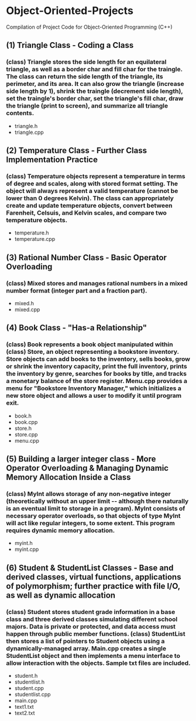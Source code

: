 # Object-Oriented-Projects
Compilation of Project Code for Object-Oriented Programming (C++)

## (1) Triangle Class - Coding a Class
### (class) Triangle stores the side length for an equilateral triangle, as well as a border char and fill char for the traingle. The class can return the side length of the triangle, its perimeter, and its area. It can also grow the triangle (increase side length by 1), shrink the traingle (decrement side length), set the traingle's border char, set the triangle's fill char, draw the triangle (print to screen), and summarize all triangle contents.
- triangle.h
- triangle.cpp

## (2) Temperature Class - Further Class Implementation Practice
### (class) Temperature objects represent a temperature in terms of degree and scales, along with stored format setting. The object will always represent a valid temperature (cannot be lower than 0 degrees Kelvin). The class can appropriately create and update temperature objects, convert between Farenheit, Celsuis, and Kelvin scales, and compare two temperature objects.
- temperature.h
- temperature.cpp

## (3) Rational Number Class - Basic Operator Overloading
### (class) Mixed stores and manages rational numbers in a mixed number format (integer part and a fraction part).
- mixed.h
- mixed.cpp

## (4) Book Class - "Has-a Relationship"
### (class) Book represents a book object manipulated within (class) Store, an object representing a bookstore inventory. Store objects can add books to the inventory, sells books, grow or shrink the inventory capacity, print the full inventory, prints the inventory by genre, searches for books by title, and tracks a monetary balance of the store register. Menu.cpp provides a menu for "Bookstore Inventory Manager," which initializes a new store object and allows a user to modify it until program exit.
- book.h
- book.cpp
- store.h
- store.cpp
- menu.cpp

## (5) Building a larger integer class - More Operator Overloading & Managing Dynamic Memory Allocation Inside a Class
### (class) MyInt allows storage of any non-negative integer (theoretically without an upper limit -- although there naturally is an eventual limit to storage in a program). MyInt consists of necessary operator overloads, so that objects of type MyInt will act like regular integers, to some extent. This program requires dynamic memory allocation.
- myint.h
- myint.cpp

## (6) Student & StudentList Classes - Base and derived classes, virtual functions, applications of polymorphism; further practice with file I/O, as well as dynamic allocation
### (class) Student stores student grade information in a base class and three derived classes simulating different school majors. Data is private or protected, and data access must happen through public member functions. (class) StudentList then stores a list of pointers to Student objects using a dynamically-managed array. Main.cpp creates a single StudentList object and then implements a menu interface to allow interaction with the objects. Sample txt files are included.
- student.h
- studentlist.h
- student.cpp
- studentlist.cpp
- main.cpp
- text1.txt
- text2.txt
